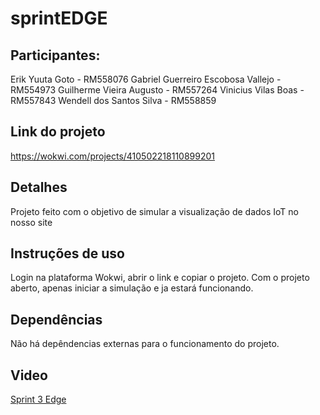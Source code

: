 # sprintEDGE

## Participantes:

Erik Yuuta Goto - RM558076
Gabriel Guerreiro Escobosa Vallejo - RM554973
Guilherme Vieira Augusto - RM557264
Vinicius Vilas Boas - RM557843
Wendell dos Santos Silva - RM558859

## Link do projeto

https://wokwi.com/projects/410502218110899201

## Detalhes

Projeto feito com o objetivo de simular a visualização de dados IoT no nosso site

## Instruções de uso

Login na plataforma Wokwi, abrir o link e copiar o projeto. Com o projeto aberto, apenas iniciar a simulação e ja estará funcionando.

## Dependências

Não há depêndencias externas para o funcionamento do projeto.

## Video

[Sprint 3 Edge](https://youtu.be/3V2ACFUekt8)
